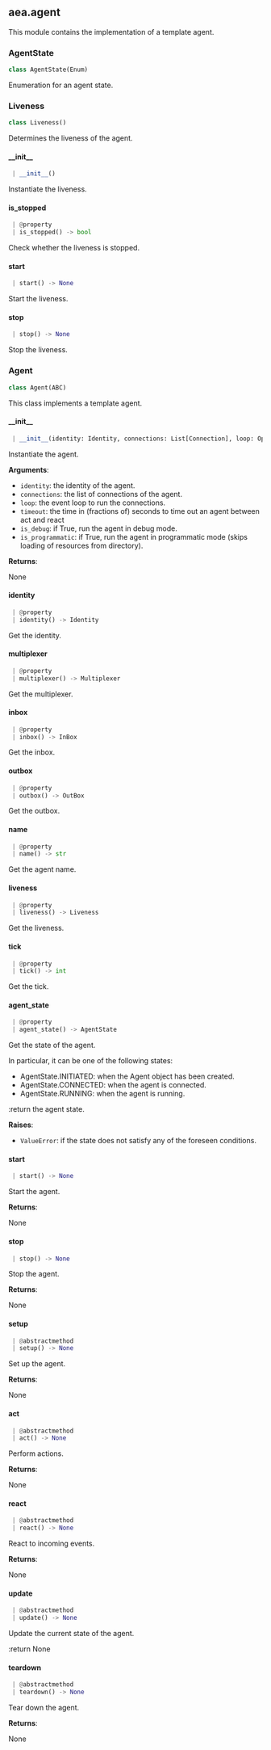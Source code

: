 <a name=".aea.agent"></a>
## aea.agent

This module contains the implementation of a template agent.

<a name=".aea.agent.AgentState"></a>
### AgentState

```python
class AgentState(Enum)
```

Enumeration for an agent state.

<a name=".aea.agent.Liveness"></a>
### Liveness

```python
class Liveness()
```

Determines the liveness of the agent.

<a name=".aea.agent.Liveness.__init__"></a>
#### \_\_init\_\_

```python
 | __init__()
```

Instantiate the liveness.

<a name=".aea.agent.Liveness.is_stopped"></a>
#### is\_stopped

```python
 | @property
 | is_stopped() -> bool
```

Check whether the liveness is stopped.

<a name=".aea.agent.Liveness.start"></a>
#### start

```python
 | start() -> None
```

Start the liveness.

<a name=".aea.agent.Liveness.stop"></a>
#### stop

```python
 | stop() -> None
```

Stop the liveness.

<a name=".aea.agent.Agent"></a>
### Agent

```python
class Agent(ABC)
```

This class implements a template agent.

<a name=".aea.agent.Agent.__init__"></a>
#### \_\_init\_\_

```python
 | __init__(identity: Identity, connections: List[Connection], loop: Optional[AbstractEventLoop] = None, timeout: float = 1.0, is_debug: bool = False, is_programmatic: bool = True) -> None
```

Instantiate the agent.

**Arguments**:

- `identity`: the identity of the agent.
- `connections`: the list of connections of the agent.
- `loop`: the event loop to run the connections.
- `timeout`: the time in (fractions of) seconds to time out an agent between act and react
- `is_debug`: if True, run the agent in debug mode.
- `is_programmatic`: if True, run the agent in programmatic mode (skips loading of resources from directory).

**Returns**:

None

<a name=".aea.agent.Agent.identity"></a>
#### identity

```python
 | @property
 | identity() -> Identity
```

Get the identity.

<a name=".aea.agent.Agent.multiplexer"></a>
#### multiplexer

```python
 | @property
 | multiplexer() -> Multiplexer
```

Get the multiplexer.

<a name=".aea.agent.Agent.inbox"></a>
#### inbox

```python
 | @property
 | inbox() -> InBox
```

Get the inbox.

<a name=".aea.agent.Agent.outbox"></a>
#### outbox

```python
 | @property
 | outbox() -> OutBox
```

Get the outbox.

<a name=".aea.agent.Agent.name"></a>
#### name

```python
 | @property
 | name() -> str
```

Get the agent name.

<a name=".aea.agent.Agent.liveness"></a>
#### liveness

```python
 | @property
 | liveness() -> Liveness
```

Get the liveness.

<a name=".aea.agent.Agent.tick"></a>
#### tick

```python
 | @property
 | tick() -> int
```

Get the tick.

<a name=".aea.agent.Agent.agent_state"></a>
#### agent\_state

```python
 | @property
 | agent_state() -> AgentState
```

Get the state of the agent.

In particular, it can be one of the following states:
- AgentState.INITIATED: when the Agent object has been created.
- AgentState.CONNECTED: when the agent is connected.
- AgentState.RUNNING: when the agent is running.

:return the agent state.

**Raises**:

- `ValueError`: if the state does not satisfy any of the foreseen conditions.

<a name=".aea.agent.Agent.start"></a>
#### start

```python
 | start() -> None
```

Start the agent.

**Returns**:

None

<a name=".aea.agent.Agent.stop"></a>
#### stop

```python
 | stop() -> None
```

Stop the agent.

**Returns**:

None

<a name=".aea.agent.Agent.setup"></a>
#### setup

```python
 | @abstractmethod
 | setup() -> None
```

Set up the agent.

**Returns**:

None

<a name=".aea.agent.Agent.act"></a>
#### act

```python
 | @abstractmethod
 | act() -> None
```

Perform actions.

**Returns**:

None

<a name=".aea.agent.Agent.react"></a>
#### react

```python
 | @abstractmethod
 | react() -> None
```

React to incoming events.

**Returns**:

None

<a name=".aea.agent.Agent.update"></a>
#### update

```python
 | @abstractmethod
 | update() -> None
```

Update the current state of the agent.

:return None

<a name=".aea.agent.Agent.teardown"></a>
#### teardown

```python
 | @abstractmethod
 | teardown() -> None
```

Tear down the agent.

**Returns**:

None

